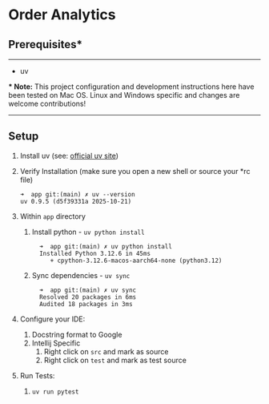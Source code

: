 Order Analytics
===============

## Prerequisites*

-------------

- uv

__* Note:__ This project configuration and development instructions here have been tested on Mac OS. 
Linux and Windows specific and changes are welcome contributions! 

---------------

## Setup
1. Install uv (see: [official uv site](https://docs.astral.sh))
2. Verify Installation (make sure you open a new shell or source your *rc file)
        
       ➜  app git:(main) ✗ uv --version
       uv 0.9.5 (d5f39331a 2025-10-21)
3. Within `app` directory
   1. Install python - `uv python install`  
   
            ➜  app git:(main) ✗ uv python install
            Installed Python 3.12.6 in 45ms
               + cpython-3.12.6-macos-aarch64-none (python3.12)
   2. Sync dependencies - `uv sync`  

            ➜  app git:(main) ✗ uv sync
            Resolved 20 packages in 6ms
            Audited 18 packages in 3ms
4. Configure your IDE:
   1. Docstring format to Google
   2. Intellij Specific
      1. Right click on `src` and mark as source
      2. Right click on `test` and mark as test source
5. Run Tests:
   1. `uv run pytest`


